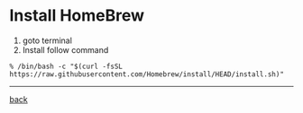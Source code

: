 # Install HomeBrew
1. goto terminal
2. Install follow command
```
% /bin/bash -c "$(curl -fsSL https://raw.githubusercontent.com/Homebrew/install/HEAD/install.sh)"
```

---
[back](../command.md)